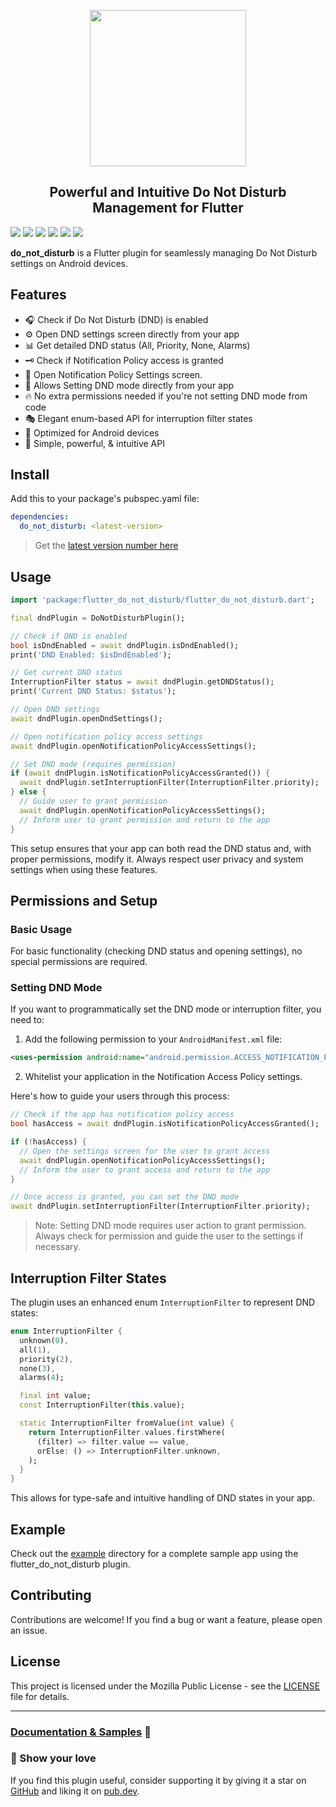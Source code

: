 <p align="center">
  <img src="https://raw.githubusercontent.com/nateshmbhat/flutter_do_not_disturb/main/.github/logo.png" width="250px">
</p>
<h2 align="center">Powerful and Intuitive Do Not Disturb Management for Flutter</h2>

[![](https://img.shields.io/pub/v/flutter_do_not_disturb)](https://pub.dev/packages/flutter_do_not_disturb)
[![](https://img.shields.io/badge/package-flutter-blue)](https://github.com/nateshmbhat/flutter_do_not_disturb)
[![](https://img.shields.io/github/license/nateshmbhat/flutter_do_not_disturb)](https://github.com/nateshmbhat/flutter_do_not_disturb)
[![](https://img.shields.io/github/languages/code-size/nateshmbhat/flutter_do_not_disturb)](https://github.com/nateshmbhat/flutter_do_not_disturb)
[![](https://img.shields.io/badge/platform-android-brightgreen)](https://github.com/nateshmbhat/flutter_do_not_disturb)
[![](https://img.shields.io/twitter/url?style=social&url=https%3A%2F%2Fgithub.com%2Fnateshmbhat%2Fflutter_do_not_disturb)](https://twitter.com/intent/tweet?text=Wow:&url=https%3A%2F%2Fgithub.com%2Fnateshmbhat%2Fflutter_do_not_disturb)

**do_not_disturb** is a Flutter plugin for seamlessly managing Do Not Disturb settings on Android devices.

## Features

- 🎧 Check if Do Not Disturb (DND) is enabled
- ⚙️ Open DND settings screen directly from your app
- 📊 Get detailed DND status (All, Priority, None, Alarms)
- 🗝️ Check if Notification Policy access is granted
- 🔐 Open Notification Policy Settings screen.
- 🤳 Allows Setting DND mode directly from your app
- 🔥 No extra permissions needed if you're not setting DND mode from code
- 🎭 Elegant enum-based API for interruption filter states
- 📱 Optimized for Android devices
- 💙 Simple, powerful, & intuitive API

## Install

Add this to your package's pubspec.yaml file:

```yaml
dependencies:
  do_not_disturb: <latest-version>
```

> Get the [latest version number here](https://pub.dev/packages/do_not_disturb#instal)

## Usage

```dart
import 'package:flutter_do_not_disturb/flutter_do_not_disturb.dart';

final dndPlugin = DoNotDisturbPlugin();

// Check if DND is enabled
bool isDndEnabled = await dndPlugin.isDndEnabled();
print('DND Enabled: $isDndEnabled');

// Get current DND status
InterruptionFilter status = await dndPlugin.getDNDStatus();
print('Current DND Status: $status');

// Open DND settings
await dndPlugin.openDndSettings();

// Open notification policy access settings
await dndPlugin.openNotificationPolicyAccessSettings();

// Set DND mode (requires permission)
if (await dndPlugin.isNotificationPolicyAccessGranted()) {
  await dndPlugin.setInterruptionFilter(InterruptionFilter.priority);
} else {
  // Guide user to grant permission
  await dndPlugin.openNotificationPolicyAccessSettings();
  // Inform user to grant permission and return to the app
}
```

This setup ensures that your app can both read the DND status and, with proper permissions, modify it. Always respect user privacy and system settings when using these features.

## Permissions and Setup

### Basic Usage

For basic functionality (checking DND status and opening settings), no special permissions are required.

### Setting DND Mode

If you want to programmatically set the DND mode or interruption filter, you need to:

1. Add the following permission to your `AndroidManifest.xml` file:

```xml
<uses-permission android:name="android.permission.ACCESS_NOTIFICATION_POLICY"/>
```

2. Whitelist your application in the Notification Access Policy settings.

Here's how to guide your users through this process:

```dart
// Check if the app has notification policy access
bool hasAccess = await dndPlugin.isNotificationPolicyAccessGranted();

if (!hasAccess) {
  // Open the settings screen for the user to grant access
  await dndPlugin.openNotificationPolicyAccessSettings();
  // Inform the user to grant access and return to the app
}

// Once access is granted, you can set the DND mode
await dndPlugin.setInterruptionFilter(InterruptionFilter.priority);
```

> Note: Setting DND mode requires user action to grant permission. Always check for permission and guide the user to the settings if necessary.

## Interruption Filter States

The plugin uses an enhanced enum `InterruptionFilter` to represent DND states:

```dart
enum InterruptionFilter {
  unknown(0),
  all(1),
  priority(2),
  none(3),
  alarms(4);

  final int value;
  const InterruptionFilter(this.value);

  static InterruptionFilter fromValue(int value) {
    return InterruptionFilter.values.firstWhere(
      (filter) => filter.value == value,
      orElse: () => InterruptionFilter.unknown,
    );
  }
}
```

This allows for type-safe and intuitive handling of DND states in your app.

## Example

Check out the [example](https://github.com/nateshmbhat/flutter_do_not_disturb/tree/master/example) directory for a complete sample app using the flutter_do_not_disturb plugin.

## Contributing

Contributions are welcome! If you find a bug or want a feature, please open an issue.

## License

This project is licensed under the Mozilla Public License - see the [LICENSE](LICENSE) file for details.

---

### [Documentation & Samples](https://pub.dev/documentation/do_not_disturb/latest/) 📖

### 💖 Show your love

If you find this plugin useful, consider supporting it by giving it a star on [GitHub](https://github.com/nateshmbhat/flutter_do_not_disturb) and liking it on [pub.dev](https://pub.dev/packages/do_not_disturb).
